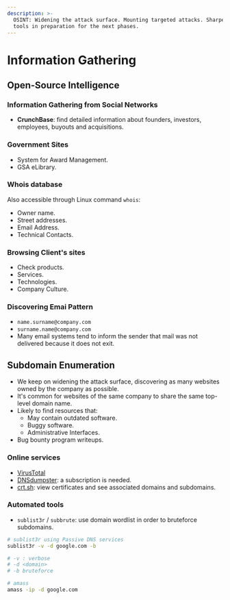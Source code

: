 ```yaml
---
description: >-
  OSINT: Widening the attack surface. Mounting targeted attacks. Sharpening your
  tools in preparation for the next phases.
---
```


# Information Gathering

## Open-Source Intelligence

### Information Gathering from Social Networks

* **CrunchBase**: find detailed information about founders, investors, employees, buyouts and acquisitions.

### Government Sites

* System for Award Management.
* GSA eLibrary.

### Whois database&#x20;

Also accessible through Linux command `whois`:

* Owner name.
* Street addresses.
* Email Address.
* Technical Contacts.

### Browsing Client's sites

* Check products.
* Services.
* Technologies.
* Company Culture.

### Discovering Emai Pattern

* `name.surname@company.com`
* `surname.name@company.com`
* Many email systems tend to inform the sender that mail was not delivered because it does not exit.

## Subdomain Enumeration

* We keep on widening the attack surface, discovering as many websites owned by the company as possible.
* It's common for websites of the same company to share the same top-level domain name.
* Likely to find resources that:
  * May contain outdated software.
  * Buggy software.
  * Administrative Interfaces.
* Bug bounty program writeups.

### Online services

* [VirusTotal](https://www.virustotal.com)
* [DNSdumpster](https://dnsdumpster.com): a subscription is needed.
* [crt.sh](https://crt.sh): view certificates and see associated domains and subdomains.

### Automated tools

* `sublist3r` / `subbrute`: use domain wordlist in order to bruteforce subdomains.

```bash
# sublist3r using Passive DNS services
sublist3r -v -d google.com -b

# -v : verbose
# -d <domain>
# -b bruteforce

# amass
amass -ip -d google.com
```
